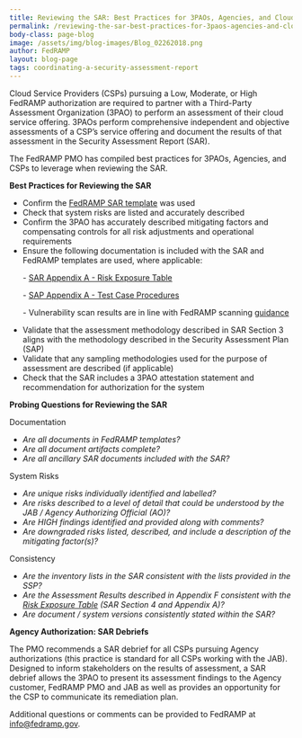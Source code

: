 ```yaml
---
title: Reviewing the SAR: Best Practices for 3PAOs, Agencies, and Cloud Service Providers
permalink: /reviewing-the-sar-best-practices-for-3paos-agencies-and-cloud-service-providers/
body-class: page-blog
image: /assets/img/blog-images/Blog_02262018.png
author: FedRAMP
layout: blog-page
tags: coordinating-a-security-assessment-report
---
```

Cloud Service Providers (CSPs) pursuing a Low, Moderate, or High FedRAMP authorization are required to partner with a Third-Party Assessment Organization (3PAO) to perform an assessment of their cloud service offering. 3PAOs perform comprehensive independent and objective assessments of a CSP’s service offering and document the results of that assessment in the Security Assessment Report (SAR). 

The FedRAMP PMO has compiled best practices for 3PAOs, Agencies, and CSPs to leverage when reviewing the SAR.

**Best Practices for Reviewing the SAR**

* Confirm the <a href="https://www.fedramp.gov/assets/resources/templates/FedRAMP-SAR-Template.docx">FedRAMP SAR template</a> was used
* Check that system risks are listed and accurately described
* Confirm the 3PAO has accurately described mitigating factors and compensating controls for all risk adjustments and operational requirements 
* Ensure the following documentation is included with the SAR and FedRAMP templates are used, where applicable:
  <p>  - <a href="https://www.fedramp.gov/assets/resources/templates/SAR-AA-FedRAMP-Risk-Exposure-Table-Template.xlsx">SAR Appendix A - Risk Exposure Table</a></p>
  <p>   - <a href="https://www.fedramp.gov/assets/resources/templates/SAP-AA-FedRAMP-Moderate-Security-Test-Case-Procedures-Template.xlsx">SAP Appendix A - Test Case Procedures</a></p>
  <p>   - Vulnerability scan results are in line with FedRAMP scanning <a href="https://www.fedramp.gov/assets/resources/documents/CSP_Vulnerability_Scanning_Requirements.pdf">guidance</a></p>
* Validate that the assessment methodology described in SAR Section 3 aligns with the methodology described in the Security Assessment Plan (SAP)
* Validate that any sampling methodologies used for the purpose of assessment are described (if applicable)
* Check that the SAR includes a 3PAO attestation statement and recommendation for authorization for the system

**Probing Questions for Reviewing the SAR**

Documentation
* _Are all documents in FedRAMP templates?_
* _Are all document artifacts complete?_
* _Are all ancillary SAR documents included with the SAR?_

System Risks

* _Are unique risks individually identified and labelled?_
* _Are risks described to a level of detail that could be understood by the JAB / Agency Authorizing Official (AO)?_
* _Are HIGH findings identified and provided along with comments?_
* _Are downgraded risks listed, described, and include a description of the mitigating factor(s)?_

Consistency

* _Are the inventory lists in the SAR consistent with the lists provided in the SSP?_
* _Are the Assessment Results described in Appendix F consistent with the <a href="https://www.fedramp.gov/assets/resources/templates/SAR-AA-FedRAMP-Risk-Exposure-Table-Template.xlsx">Risk Exposure Table</a> (SAR Section 4 and Appendix A)?_
* _Are document / system versions consistently stated within the SAR?_
 
**Agency Authorization: SAR Debriefs** 

The PMO recommends a SAR debrief for all CSPs pursuing Agency authorizations (this practice is standard for all CSPs working with the JAB). Designed to inform stakeholders on the results of assessment, a SAR debrief allows the 3PAO to present its assessment findings to the Agency customer, FedRAMP PMO and JAB as well as provides an opportunity for the CSP to communicate its remediation plan. 

Additional questions or comments can be provided to FedRAMP at <a href="info@fedramp.gov">info@fedramp.gov. 
